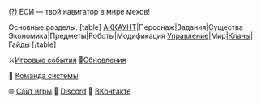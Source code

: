 [(?)](/sys/about) ЕСИ — твой навигатор в мире мехов!
 
Основные разделы.
[table]
[АККАУНТ](/sys/account)|Персонаж|Задания|Существа
Экономика|Предметы|Роботы|Модификация
[Управление](/sys/control)|Мир|[Кланы](/sys/clan)|Гайды
[/table]
 
⚔️[Игровые события](/sys/event)
🔄[Обновления](/sys/update)

👥 [Команда системы](/sys/about/team)


🌐 [Сайт игры](https://new.mechs.su/)
💬 [Discord](https://discord.gg/taXjguFneE)
📣 [ВКонтакте](https://vk.com/mechs)